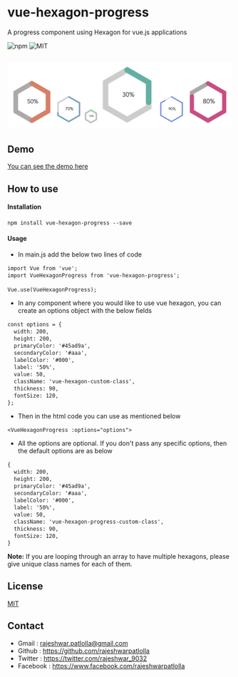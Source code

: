 # vue-hexagon-progress

A progress component using Hexagon for vue.js applications

![npm](https://img.shields.io/npm/v/vue-hexagon-progress?color=brightgreen&style=plastic) ![MIT](https://img.shields.io/npm/l/vue-hexagon-progress?color=brightgreen&style=plastic)

![screenshot.png](src/screenshot.png)
-----

## Demo
[You can see the demo here](https://rajeshwarpatlolla.github.io/vue-hexagon-progress-demo/)

## How to use

#### Installation
````
npm install vue-hexagon-progress --save
````

#### Usage
- In main.js add the below two lines of code

````
import Vue from 'vue';
import VueHexagonProgress from 'vue-hexagon-progress';

Vue.use(VueHexagonProgress);
````

- In any component where you would like to use vue hexagon, you can create an options object with the below fields

````
const options = {
  width: 200,
  height: 200,
  primaryColor: '#45ad9a',
  secondaryColor: '#aaa',
  labelColor: '#000',
  label: '50%',
  value: 50,
  className: 'vue-hexagon-custom-class',
  thickness: 90,
  fontSize: 120,
};

````
- Then in the html code you can use as mentioned below
````
<VueHexagonProgress :options="options">
````

- All the options are optional. If you don't pass any specific options, then the default options are as below

````
{
  width: 200,
  height: 200,
  primaryColor: '#45ad9a',
  secondaryColor: '#aaa',
  labelColor: '#000',
  label: '50%',
  value: 50,
  className: 'vue-hexagon-progress-custom-class',
  thickness: 90,
  fontSize: 120,
}
````

**Note:** If you are looping through an array to have multiple hexagons, please give unique class names for each of them.



## License
[MIT](https://github.com/rajeshwarpatlolla/vue-hexagon-progress/blob/master/LICENSE.md)

## Contact
- Gmail : rajeshwar.patlolla@gmail.com
- Github : https://github.com/rajeshwarpatlolla
- Twitter : https://twitter.com/rajeshwar_9032
- Facebook : https://www.facebook.com/rajeshwarpatlolla
